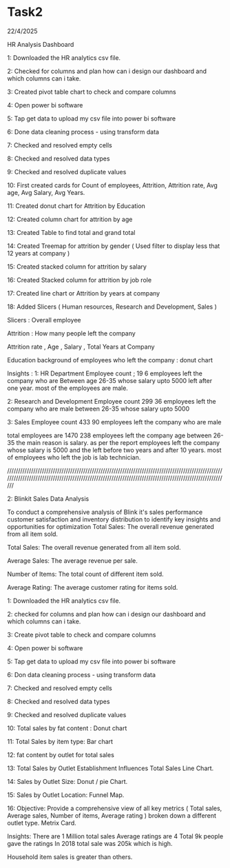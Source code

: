 # Task2
22/4/2025

HR Analysis Dashboard

1: Downloaded the HR analytics csv file.

2: Checked for columns and plan how can i design our dashboard and which columns can i take.

3: Created pivot table chart to check and compare columns

4: Open power bi software

5: Tap get data to upload my csv file into power bi software

6: Done data cleaning process - using transform data

7: Checked and resolved empty cells 

8: Checked and resolved data types

9: Checked and resolved duplicate values

10: First created cards for Count of employees, Attrition, Attrition rate, Avg age, Avg Salary, Avg Years.

11: Created donut chart for Attrition by Education

12: Created column chart for attrition by age

13: Created Table to find total and grand total

14: Created Treemap for attrition by gender ( Used filter to display less that 12 years at company )

15: Created stacked column for attrition by salary

16: Created Stacked column for attrition by job role

17: Created line chart or Attrition by years at company

18: Added Slicers ( Human resources, Research and Development, Sales )

Slicers : Overall employee

Attrition : How many people left the company

Attrition rate , Age , Salary , Total Years at Company

Education background of employees who left the company : donut chart

Insights :
1: HR Department
Employee count ; 19
6 employees left the company who are Between age 26-35 whose salary upto 5000 left after one year. most of the employees are male.

2: Research and Development
Employee count 299
36 employees left the company who are male between  26-35 whose salary upto 5000

3: Sales 
Employee count 433
90 employees left the company who are male

total employees are 1470
238 employees left the company age between 26-35
the main reason is salary. as per the report employees left the company whose salary is 5000 and the left before two years and after 10 years. most of employees who left the job is lab technician.  

/////////////////////////////////////////////////////////////////////////////////////////////////////////////////////////////////////////////////////////////////////////////////////////////////////////

2: Blinkit Sales Data Analysis

To conduct a comprehensive analysis of Blink it's sales performance customer satisfaction and inventory distribution to identify key insights and opportunities for optimization Total Sales: The overall revenue generated from all item sold.

Total Sales: The overall revenue generated from all item sold.

Average Sales: The average revenue per sale.

Number of Items: The total count of different item sold.

Average Rating: The average customer rating for items sold.

1: Downloaded the HR analytics csv file.

2: checked for columns and plan how can i design our dashboard and which columns can i take.

3: Create pivot table to check and compare columns

4: Open power bi software

5: Tap get data to upload my csv file into power bi software

6: Don data cleaning process - using transform data

7: Checked and resolved empty cells 

8: Checked and resolved data types

9: Checked and resolved duplicate values

10: Total sales by fat content : Donut chart

11: Total Sales by item type: Bar chart

12: fat content by outlet for total sales

13: Total Sales by Outlet Establishment Influences Total Sales Line Chart.

14: Sales by Outlet Size: Donut / pie Chart.

15: Sales by Outlet Location: Funnel Map.

16: Objective: Provide a comprehensive view of all key metrics ( Total sales, Average sales, Number of items, Average rating ) broken down a different outlet type.
 Metrix Card.

Insights:
There are 1 Million total sales 
Average ratings are 4
Total 9k people gave the ratings
In 2018 total sale was 205k which is high.

Household item sales is greater than others.

















